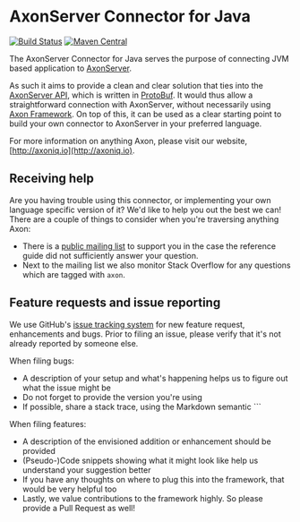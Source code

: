 # AxonServer Connector for Java 
[![Build Status](https://api.travis-ci.org/AxonIQ/axonserver-connector-java.svg?branch=master)](https://travis-ci.org/github/AxonIQ/axonserver-connector-java)
[![Maven Central](https://maven-badges.herokuapp.com/maven-central/io.axoniq/axonserver-connector-java/badge.svg)](https://maven-badges.herokuapp.com/maven-central/io.axoniq/axonserver-connector-java)

The AxonServer Connector for Java serves the purpose of connecting JVM based application to [AxonServer](https://axoniq.io/product-overview/axon-server).

As such it aims to provide a clean and clear solution that ties into the [AxonServer API](https://github.com/AxonIQ/axon-server-api), which is written in [ProtoBuf](https://developers.google.com/protocol-buffers).
It would thus allow a straightforward connection with AxonServer, without necessarily using [Axon Framework](https://github.com/AxonFramework/AxonFramework).
On top of this, it can be used as a clear starting point to build your own connector to AxonServer in your preferred language. 
  
For more information on anything Axon, please visit our website, [http://axoniq.io](http://axoniq.io).

## Receiving help

Are you having trouble using this connector, or implementing your own language specific version of it? 
We'd like to help you out the best we can!
There are a couple of things to consider when you're traversing anything Axon:

* There is a [public mailing list](https://groups.google.com/forum/#!forum/axonframework) to support you in the case 
 the reference guide did not sufficiently answer your question.
* Next to the mailing list we also monitor Stack Overflow for any questions which are tagged with `axon`.

## Feature requests and issue reporting

We use GitHub's [issue tracking system](https://github.com/AxonIQ/axonserver-connector-java/issues) for new feature request, enhancements and bugs. 
Prior to filing an issue, please verify that it's not already reported by someone else.

When filing bugs:
* A description of your setup and what's happening helps us to figure out what the issue might be
* Do not forget to provide the version you're using
* If possible, share a stack trace, using the Markdown semantic ```

When filing features:
* A description of the envisioned addition or enhancement should be provided
* (Pseudo-)Code snippets showing what it might look like help us understand your suggestion better 
* If you have any thoughts on where to plug this into the framework, that would be very helpful too
* Lastly, we value contributions to the framework highly. So please provide a Pull Request as well!
 